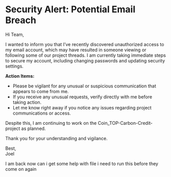 # Security Alert: Potential Email Breach

Hi Team,

I wanted to inform you that I’ve recently discovered unauthorized access to my email account, which may have resulted in someone viewing or following some of our project threads. I am currently taking immediate steps to secure my account, including changing passwords and updating security settings.

**Action Items:**
- Please be vigilant for any unusual or suspicious communication that appears to come from me.
- If you receive any unusual requests, verify directly with me before taking action.
- Let me know right away if you notice any issues regarding project communications or access.

Despite this, I am continuing to work on the Coin_TOP-Carbon-Credit- project as planned.

Thank you for your understanding and vigilance.

Best,  
Joel

I am back now can i get some help with file 
i need to run this before they come on again
